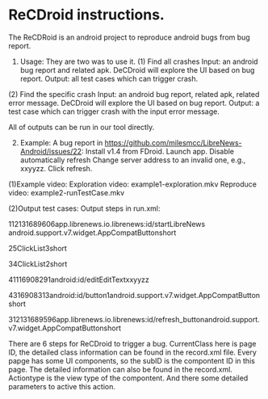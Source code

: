 # ReCDroid instructions.

The ReCDRoid is an android project to reproduce android bugs from bug report.

1. Usage:
They are two was to use it.
(1) Find all crashes
Input: an android bug report and related apk.
DeCDroid will explore the UI based on bug report.
Output: all test cases which can trigger crash.

(2) Find the specific crash
Input: an android bug report, related apk, related error message.
DeCDroid will explore the UI based on bug report.
Output: a test case which can trigger crash with the input error message.

All of outputs can be run in our tool directly.

2. Example:
A bug report in https://github.com/milesmcc/LibreNews-Android/issues/22:
   Install v1.4 from FDroid.
   Launch app.
   Disable automatically refresh
   Change server address to an invalid one, e.g., xxyyzz.
   Click refresh.



(1)Example video:
Exploration video: example1-exploration.mkv
Reproduce video:  example2-runTestCase.mkv


(2)Output test cases:
Output steps in run.xml: 

<step id="1"><currentClass>1</currentClass><subId>1</subId><androidid><ownid>2131689606</ownid><ownText>app.librenews.io.librenews:id/startLibreNews</ownText></androidid>
<Actiontype>android.support.v7.widget.AppCompatButton</Actiontype><clicktype>short</clicktype></step>
 
<step id="2"><currentClass>2</currentClass><subId>5</subId><Actiontype>ClickList</Actiontype><Parameter>3</Parameter><clicktype>short</clicktype></step>

<step id="3"><currentClass>3</currentClass><subId>4</subId><Actiontype>ClickList</Actiontype><Parameter>2</Parameter><clicktype>short</clicktype></step>

<step id="4"><currentClass>4</currentClass><unExeID>1</unExeID><subID>1</subID><androidid><ownid>16908291</ownid><ownText>android:id/edit</ownText></androidid><Actiontype>EditText</Actiontype><typeWhat>xxyyzz</typeWhat></step>

<step id="5"><currentClass>4</currentClass><subId>3</subId><androidid><ownid>16908313</ownid><ownText>android:id/button1</ownText></androidid><Actiontype>android.support.v7.widget.AppCompatButton</Actiontype><clicktype>short</clicktype></step>

<step id="6"><currentClass>3</currentClass><subId>1</subId><androidid><ownid>2131689596</ownid><ownText>app.librenews.io.librenews:id/refresh_button</ownText></androidid><Actiontype>android.support.v7.widget.AppCompatButton</Actiontype><clicktype>short</clicktype></step>

There are 6 steps for ReCDroid to trigger a bug. CurrentClass here is page ID, the detailed class information can be found in the record.xml file. Every papge has some UI components, so the subID is the compontent ID in this page. The detailed information can also be found in the record.xml. Actiontype is the view type of the compontent. And there some detailed parameters to active this action. 





